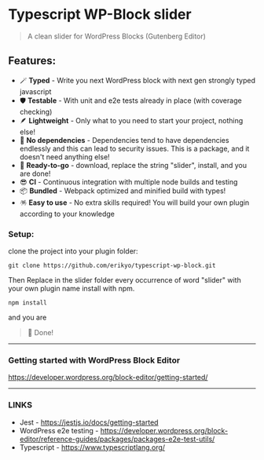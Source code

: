 # Typescript WP-Block slider

> A clean slider for WordPress Blocks (Gutenberg Editor) 

## Features:

- 🪄️ **Typed** - Write you next WordPress block with next gen strongly typed javascript  
- 🛡️️ **Testable** - With unit and e2e tests already in place (with coverage checking)
- 🪶 **Lightweight** - Only what to you need to start your project, nothing else!
- 🎈 **No dependencies** - Dependencies tend to have dependencies endlessly and this can lead to security issues. This is a package, and it doesn't need anything else!
- 🚀 **Ready-to-go** - download, replace the string "slider", install, and you are done!  
- 😎 **CI** - Continuous integration with multiple node builds and testing
- 📦 **Bundled** - Webpack optimized and minified build with types!
- 🪅 **Easy to use** - No extra skills required! You will build your own plugin according to your knowledge

### Setup:

clone the project into your plugin folder:

```shell
git clone https://github.com/erikyo/typescript-wp-block.git
```
Then Replace in the slider folder every occurrence of word "slider" with your own plugin name
install with npm.

```shell
npm install
```

and you are 

> 🎉 Done!

---

### Getting started with WordPress Block Editor
https://developer.wordpress.org/block-editor/getting-started/

---


### LINKS
- Jest - https://jestjs.io/docs/getting-started
- WordPress e2e testing - https://developer.wordpress.org/block-editor/reference-guides/packages/packages-e2e-test-utils/
- Typescript - https://www.typescriptlang.org/
